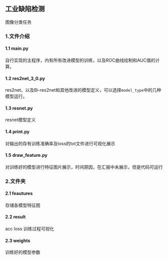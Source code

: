 ## 工业缺陷检测

图像分类任务

### 1.文件介绍

#### 1.1 main.py

自行实现的主程序，内有所有改进模型的训练，以及ROC曲线绘制和AUC值的计算。

#### 1.2 res2net_3_0.py

res2net、以及Bi-res2net和其他改进的模型定义，可以选择`model_type`中的几种模型运行。

#### 1.3 resnet.py

resnet模型定义

#### 1.4 print.py

对输出的存有训练准确率及loss的txt文件进行可视化展示

#### 1.5 draw_feature.py

对训练好的模型进行特征图片展示，时间原因，在汇报中未展示，但是代码可运行

### 2.文件夹

#### 2.1 feautures

存储各模型特征图

#### 2.2 result

acc loss 训练过程可视化

#### 2.3 weights

训练好的模型参数



